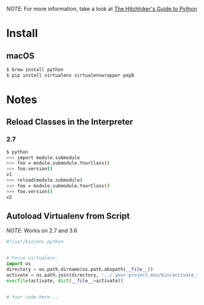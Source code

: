 *NOTE*: For more information, take a look at [The Hitchhiker's Guide to Python](http://docs.python-guide.org/en/latest/)

# Install

## macOS

```bash
$ brew install python
$ pip install virtualenv virtualenvwrapper pep8
```

# Notes

## Reload Classes in the Interpreter

### 2.7

```bash
$ python
>>> import module.submodule
>>> foo = module.submodule.YourClass()
>>> foo.version()
v1
>>> reload(module.submodule)
>>> foo = module.submodule.YourClass()
>>> foo.version()
v2
```

## Autoload Virtualenv from Script

*NOTE*: Works on 2.7 and 3.6

```python
#!/usr/bin/env python


# Force virtualenv.
import os
directory = os.path.dirname(os.path.abspath(__file__))
activate = os.path.join(directory, '../.your-project_env/bin/activate_this.py')
execfile(activate, dict(__file__=activate))


# Your code here...
```
